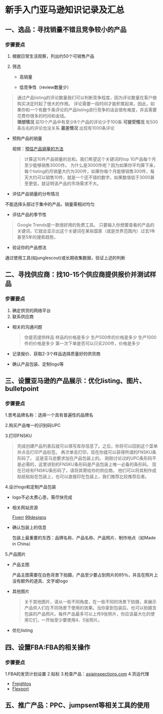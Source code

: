 # 新手入门亚马逊知识记录及汇总

## 一、选品：寻找销量不错且竞争较小的产品
### 步骤要点
1. 根据日常生活观察，列出约50个可销售产品
2. 筛选

   - 高销量

   
   - 低竞争性（review数量少）


> 通过产品listing的评论数量我们可以判断竞争程度，因为评论数量在客户做购买决定时起了很大的作用。
> 评论需要一段时间才能积累起来，因此，如果你和一个有数千条评论的产品listing进行竞争的话会很有难度，并且需要花费你很多的时间和金钱。   
**理想情况** 前10个产品中有至少8个产品的评论少于100条
**可接受情况** 有500条左右的评论也没关系
**最差情况** 出现有1000条评论
    
 - 预购产品的销量
 
    视频：[预估产品销量的方法](https://www.youtube.com/watch?v=OTni8bLLr2w&t=178s)
    >计算这10件产品销量的总和。我们希望这个关键词的top 10产品每个月至少能够销售3000件。 为什么是3000件呢？因为如果你平均算下来，每个listing的月销量大约为300件，如果你每个月能够销售300件，每天大约可以销售10件，就是一个还不错的数字。如果数值低于3000甚至更低，就证明该产品的市场需求不大。
    
 - 评估产品销量的分布情况

 不能选择头部过于集中的产品，销量需相对均匀
 
 - 评估产品的季节性

 >Google Trends是一款很好用的免费工具。 只要输入你想要查看的产品的关键词，它就会显示出这个关键词在某些国家（或是世界范围内）过去1年甚至5年的搜索趋势。
 
 - 验证你的产品想法

 通过使用工具(如junglescout)或长期收集数据，验证上述的判断


## 二、寻找供应商：找10-15个供应商提供报价并测试样品
### 步骤要点
1. 确定供货的网络平台
2. 联系供应商


- 相关的沟通问题

  > 你是否提供样品
  样品的价格是多少
  生产500件的价格是多少
  生产1000件的价格是多少
  第一次下单是否可以只买200件，价格是多少

- 记录报价、获取2-3个样品选择质量好的供货商

- 确认产品包装、定制logo等

## 三、设置亚马逊的产品展示：优化listing、图片、bulletpoint
### 步骤要点
1.思考品牌名称：选择一个具有普遍性的品牌名

2.购买产品唯一的识别码UPC

3.打印FNSKU

> 完成创建产品列表后就可以填写库存信息了。之后，你将可以回到这个菜单并点击打印产品标签。
再次单击打印，现在你就可以获得所谓的FNSKU条形码了。 这是亚马逊要求加在产品包装上的。 刚刚讨论过的UPC条形码不是必需的，这里讲到的FNSKU条形码是产品包装上唯一必备的条形码。
现在已经有FNSKU条形码了，请将其寄给你的供应商。 他们可以将其制作成贴纸粘贴在包装上，也可以直接印在包装上，我们推荐比较推荐后者。

4.设计logo和定制产品包装

- logo不必太费心思，需尽快完成
- 相关网站资源

  [Fiverr](https://www.fiverr.com/)
  [99designs](https://99designs.hk/)

- 确认包装上的信息

  包装上最重要的东西：品牌名称、产品名称、产品照片、制作地点（如Made in China）
  
5.产品图片

- 产品主图

  产品主图需要在白色背景下拍摄，产品至少要占到照片的85％，并且在照片上没有额外的道具、文字或logo
  
- 其他图片

  > 关于其他图片，请从一些不同角度，在一些不同的场景下拍摄，来展示产品供人们在不同场景下使用的效果。当你拿到包装后，也可以拍摄含包装的产品照片。每件产品最多可以上传9张照片，你应该最大化的使用它们，一开始至少要使用4、5张照片。
  
- 优化listing

  

## 四、设置FBA:FBA的相关操作
### 步骤要点
1.FBA的发货计划设置
2.贴标
3.检查产品：[asiainspections.com](https://www.asiainspection.com/)
4.货运代理

  - [Freightos](http://www.freightos.com/)
  - [Flexport](https://cn.flexport.com/)

## 五、推广产品：PPC、jumpsent等相关工具的使用

